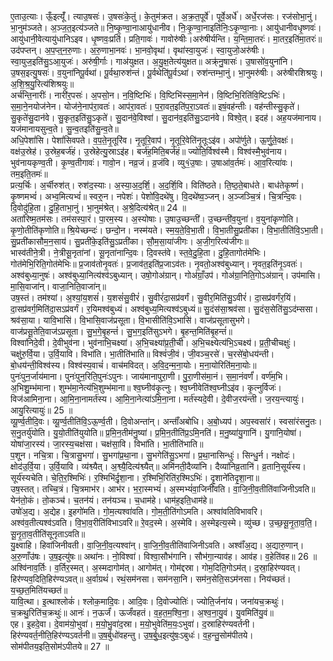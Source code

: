

  
ए॒ताउ॒त्याः। ऊँ॒इत्यूँ॑। त्याउ॒षसः॑। उ॒षसः॑के॒तुं। के॒तुम॑क्रत। अ॒क्र॒त॒पूर्वे॑। पूर्वे॒अर्धे॑। अर्धे॒रज॑सः। रज॑सोभा॒नुं। भा॒नुम॑ञ्जते। अ॒ञ्ज॒त॒इत्य॑ञ्जते॥ नि॒ष्कृ॒ण्वा॒नाआयु॑धानीव। निः॒कृ॒ण्वा॒नाइति॑निः॒ऽकृ॒ण्वा॒नाः। आयु॑धानीवधृ॒ष्णवः॑। आयु॑धानी॒वेत्यायु॑धानिऽइव। धृ॒ष्णवः॒प्रति॑। प्रति॒गावः॑। गावोरु॑षीः।अरु॑षीर्यन्ति। य॒न्ति॒मा॒तरः॑। मा॒तर॒इति॑मा॒तरः॑॥  
उद॑पप्तन्। अ॒प॒प्त्॒न॒रु॒णाः। अ॒रु॒णाभा॒नवः॑। भा॒नवो॒वृथा॑। वृथा॑स्वा॒युजः॑। स्वा॒युजो॒अरु॑षीः। स्वा॒युज॒इति॑सु॒ऽआ॒युजः॑। अरु॑षी॒र्गाः। गाअ॑युक्षत। अ॒यु॒क्ष॒तेत्य॑युक्षत॥ अक्र्॑नु॒षासः॑। उ॒षासो॑व॒युना॑नि। उ॒षस॒इत्यु॒षसः॑। व॒युना॑निपू॒र्वथा॑। पू॒र्वथा॒रुश॑न्तं। पू॒र्वथेति॑पू॒र्वऽथा॑। रुश॑न्तम्भा॒नुं। भा॒नुमरु॑षीः। अरु॑षीरशिश्रयुः। अ॒शि॒श्र॒यु॒रित्य॑शिश्रयुः॥  
अर्च॑न्ति॒नारीः॑। नारी॑र॒पसः॑। अ॒पसो॒न। न॒वि॒ष्टिभिः॑। वि॒ष्टिभि॑स्स॒मा॒नेन॑। वि॒ष्टिभि॒रिति॑वि॒ष्टिऽभिः॑। स॒मा॒ने॒नयोज॑नेन। योज॑ने॒नाप॑रा॒वतः॑। आप॑रा॒वतः॑। प॒रा॒वत॒इति॑प॒रा॒ऽवतः॑॥ इषं॒वह॑न्तीः। वह॑न्तीस्सु॒कृते॑। सु॒कृते॑सु॒दान॑वे। सु॒कृत॒इति॑सु॒ऽकृते॑। सु॒दान॑वे॒विश्वा॑। सु॒दान॑व॒इति॑सु॒ऽदान॑वे। विश्वे॒त्। इदह॑। अह॒यज॑मानाय। यज॑मानायसुन्व॒ते। सु॒न्व॒तइति॑सु॒न्व॒ते॥  
अधि॒पेशां॑सि। पेशां॑सिवपते। व॒प॒ते॒नृ॒तूरि॑व। नृ॒तूरि॒वाप॑। नृ॒तूरि॒वेति॑नृ॒तूःऽइ॑व। अपो॑र्णुते। ऊ॒र्णु॒ते॒वक्षः॑। वक्ष॑उ॒स्रेह॑। उ॒स्रेह॒बर्ज॑हं। उ॒स्रेहेत्यु॒स्राऽइ॑ह। बर्ज॑ह॒मिति॒बर्ज॑हं॥ ज्योति॒र्विश्व॑स्मै। विश्व॑स्मै॒भुव॑नाय। भुव॑नायकृण्व॒ती। कृ॒ण्व॒तीगावः॑। गावो॒न। नव्र॒जं। व्र॒जंवि। व्यु१॒॑उ॒षाः। उ॒षाआ॑व॒र्तमः॑। आ॒व॒रित्या॑वः। तम॒इति॒तमः॑॥  
प्रत्य॒र्चिः। अ॒र्चीरुश॑त्। रुश॑द॒स्याः। अ॒स्या॒अ॒द॒र्शि॒। अ॒द॒र्शि॒वि। विति॑ष्ठते। ति॒ष्ठ॒ते॒बाध॑ते। बाध॑तेकृ॒ष्णं॑। कृ॒ष्णमभ्वं॑। अभ्व॒मित्यभ्वं॑॥ स्वरु्॒न। नपेशः॑। पेशो॑वि॒दथे॑षु। वि॒दथे॑ष्व॒ञ्जन्। अ॒ञ्जञ्चि॒त्रं। चि॒त्रन्दि॒वः। दि॒वोदु॑हि॒ता। दु॒हि॒ताभा॒नुं। भा॒नुम॑श्रेत्। अ॒श्रे॒दित्य॑श्रेत्॥ 24 ॥  
अता॑रिष्म॒तम॑सः। तम॑सस्पा॒रं। पा॒रम॒स्य। अ॒स्योषाः। उ॒षाउ॒च्छन्ती॑। उ॒च्छन्ती॑व॒युना॑। व॒युना॑कृणोति। कृ॒णो॒तीति॑कृणोति॥ श्रि॒येच्छन्दः॑। छन्दो॒न। नस्म॑यते। स्म॒य॒ते॒वि॒भा॒ती। वि॒भा॒तीसु॒प्रती॑का। वि॒भा॒तीति॑वि॒ऽभा॒ती। सु॒प्रती॑कासौम॒न॒साय॑। सु॒प्रती॑के॒इति॑सु॒ऽप्रती॑का। सौ॒म॒सा॒या॑जीगः। अ॒जी॒ग॒रित्य॑जीगः॥  
भास्व॑तीने॒त्री। ने॒त्रीसू॒नृता॑नां। सू॒नृता॑नान्दि॒वः। दि॒वस्त॑वे। स्त॒वे॒दु॒हि॒ता। दु॒हि॒तागोत॑मेभिः। गोत॑मेभि॒रिति॒गोत॑मेभिः॥ प्र॒जाव॑तोनृ॒वतः॑। प्र॒जाव॑त॒इति॑प्र॒जाऽव॑तः। नृ॒वतो॒अश्व॑बुध्यान्। नृ॒वत॒इति॑नृ॒ऽवतः॑। अश्व॑बुध्या॒नुषः॑। अश्व॑बुध्या॒नित्य॑श्व॑ऽबुध्यान्। उषो॒गोअ॑ग्रान्। गोअ॑ग्राँ॒उप॑। गोअ॑ग्रा॒निति॒गोऽअ॑ग्रान्। उप॑मासि। मा॒सि॒वाजा॑न्। वाजा॒निति॒वाजा॑न्॥  
उष॒स्तं। तम॑श्यां। अ॒श्यां॒य॒शसं॑। य॒शसं॑सु॒वीरं॑। सु॒वीरं॑दा॒सप्र॑वर्गं। सु॒वीर॒मिति॑सु॒ऽवीरं॑। दा॒सप्र॑वर्गंर॒यिं। दा॒सप्र॑वर्ग॒मिति॑दा॒सऽप्र॑वर्गं। र॒यिमश्व॑बुध्यं। अश्व॑बुध्य॒मित्यश्व॑ऽबुध्यं॥ सु॒दंस॑सा॒श्रव॑सा। सु॒दंस॒सेति॑सु॒ऽद॑म्ससा। श्रव॑सा॒या। यावि॒भासि॑। वि॒भासि॒वाज॑प्रसूता। वि॒भासीति॑वि॒ऽभासि॑। वाज॑प्रसूतासुभगे। वाज॑प्रसू॒तेति॒वाज॑ऽप्रसूता। सु॒भ॒गे॒बृ॒हन्तं॑। सु॒भ॒ग॒इति॑सुऽभगे। बृ॒हन्त॒मिति॑बृ॒हन्तं॑॥  
विश्वा॑निदे॒वी। दे॒वीभुव॑ना। भुव॑नाभि॒चक्ष्या॑। अ॒भि॒चक्ष्या॑प्र॒ती॒ची। अ॒भि॒चक्ष्येत्य॑भि॒ऽचक्ष्य॑। प्र॒ती॒चीचक्षुः॑। चक्षु॑रु॒र्वि॒या। उ॒र्वि॒यावि। विभा॑ति। भा॒तीति॑भाति॥ विश्वं॑जी॒वं। जी॒वञ्च॒रसे॑। च॒रसे॑बो॒धय॑न्ती। बो॒धय॑न्ती॒विश्व॑स्य। विश्व॑स्य॒वाचं॑। वाच॑मविदत्। अ॒वि॒द॒न्म॒ना॒योः। म॒ना॒योरिति॑म॒ना॒योः॥  
पुनः॑पुन॒र्जाय॑माना। पुनः॑पुन॒रिति॒पुनः॑ऽपुनः। जाय॑मानापुरा॒णी। पु॒रा॒णीस॑मा॒नं। स॒मा॒नंवर्णं॑। वर्ण॑म॒भि। अ॒भिशु॒म्भ॑माना। शुम्भ॑मा॒नेत्य॑भि॒शुम्भ॑माना॥ श्व॒घ्नीव॑कृ॒त्नुः। श्व॒घ्नीवेति॑श्व॒घ्नीऽइ॑व। कृ॒त्नुर्विजः॑। विज॑आमिना॒ना। आ॒मि॒ना॒नामर्त॑स्य। आ॒मि॒ना॒नेत्या॑ऽमि॒ना॒ना। मर्त॑स्यदे॒वी। दे॒वीज॒रय॑न्ती। ज॒रय॒न्त्यायुः॑। आयु॒रित्यायुः॑॥ 25 ॥  
व्यू॒र्ण्व॒तीदि॒वः। व्यू॒र्ण्व॒तीति॑वि॒ऽऊ॒र्ण्व॒ती। दि॒वोअन्ता॑न्। अन्ताँ॑अबोधि। अ॒बो॒ध्यप॑। अप॒स्वसा॑रं। स्वसा॑रंसनु॒तः। स॒नु॒तर्यु॑योति। यु॒यो॒तीति॑युयोति॥ प्र॒मि॒न॒तीम॑नु॒ष्या॑। प्र॒मि॒न॒तीति॑प्र॒ऽमि॒नति॑। म॒नु॒ष्या॑यु॒गानि॑। यु॒गानि॒योषा॑। योषा॑जा॒रस्य॑। जा॒रस्य॒चक्ष॑सा। चक्ष॑सा॒वि। विभा॑ति। भा॒तीति॑भाति॥  
प॒शू्न। नचि॒त्रा। चि॒त्रासु॒भगा॑। सु॒भगा॑प्र॒था॒ना। सु॒भगेति॑सु॒ऽभगा॑। प्र॒था॒नासिन्धुः॑। सिन्धु॒र्न। नक्षोदः॑। क्षोद॑उ॒र्वि॒या। उ॒र्वि॒यावि। व्य॑श्व्यैत्। अ॒श्व्यै॒दित्य॑श्व्यैत्॥ अमि॑नती॒दैव्या॑नि। दैव्या॑निव्र॒तानि॑। व्र॒तानि॒सूर्य॑स्य। सूर्य॑स्यचेति। चे॒ति॒र॒श्मिभिः॑। र॒श्मिभि॑र्दृ॒शा॒ना। र॒श्मिभि॒रिति॑र॒श्मिऽभिः॑। दृ॒शाने॑तिदृ॒शा॒ना॥  
उष॒स्तत्। तच्चि॒त्रं। चि॒त्रमाभ॑र। आभ॑र। भ॒रा॒स्मभ्यं॑। अ॒स्मभ्यं॑वा॒जिनी॑वति। वा॒जि॒नी॒व॒तीति॑वाजिनीऽवति॥ येन॑तो॒कं। तो॒कञ्च॑। च॒तन॑यं। तन॑यञ्च। च॒धाम॑हे। धाम॑ह॒इति॒धाम॑हे॥  
उषो॑अ॒द्य। अ॒द्येह। इ॒हगो॑मति। गो॒म॒त्यश्वा॑वति। गो॒म॒ती॒ति॑गोऽमति। अश्वा॑वतिविभावरि। अश्व॑व॒तीत्यश्व॑ऽवति। वि॒भा॒व॒रीति॑विभाऽवरि॥ रे॒वद॒स्मे। अ॒स्मेवि। अ॒स्मेइत्य॒स्मे। व्यु॑च्छ। उ॒च्छ॒सू॒नृ॒ता॒व॒ति॒। सू॒नृ॒ता॒व॒तीति॑सूनृताऽवति॥  
यु॒क्ष्वाहि। हिवा॑जिनीवती। वा॒जि॒नी॒व॒त्यश्वा॑न्। वा॒जि॒नी॒व॒तीति॑वाजिनीऽवति। अश्वाँ॑अ॒द्य। अ॒द्यारु॒णान्। अ॒रु॒णाँउ॑षः। उ॒ष॒इत्यु॑षः॥ अथा॑नः। नो॒विश्वा॑। विश्वा॒सौभ॑गानि। सौभ॑गा॒न्याव॑ह। आव॑ह। व॒हेति॑वह॥ 26 ॥  
अश्वि॑नाव॒र्तिः। व॒र्तिर॒स्मत्। अ॒स्मदागोम॑त्। आगोम॑त्। गोम॑द्दस्रा। गोम॒दिति॒गोऽम॑त्। द॒स्रा॒हिर॑ण्यवत्। हिर॑ण्यव॒दिति॒हिर॑ण्यऽवत्॥ अ॒र्वाग्रथं॑। रथं॒सम॑नसा। सम॑नसा॒नि। सम॑न॒सेति॒सऽम॑नसा। निय॑च्छतं। य॒च्छ॒त॒मिति॑यच्छतं॥  
यावि॒त्था। इ॒त्थाश्लोकं॑। श्लोक॒मादि॒वः। आदि॒वः। दि॒वोज्योतिः॑। ज्योति॒र्जना॑य। जना॑यच॒क्रथुः॑। च॒क्रथु॒रिति॑च॒क्रथुः॑॥ आनः॑। न॒ऊर्जं॑। ऊर्जं॑वहतं। व॒ह॒त॒म॒श्वि॒ना॒। अ॒श्व॒ना॒यु॒वं। यु॒वमिति॑यु॒वं॥  
एह। इ॒हदे॒वा। दे॒वाम॑यो॒भुवा॑। म॒यो॒भु॒वा॑द॒स्रा। म॒यो॒भुवेति॑म॒यः॒ऽभुवा॑। द॒स्राहिर॑ण्यवर्तनी। हिर॑ण्यवर्त॒नीति॒हिर॑ण्यऽवर्तनी॥ उ॒ष॒र्बुधो॑वहन्तु। उ॒ष॒र्बु॒ध॒इत्यु॑षः॒ऽबुधः॑। व॒ह॒न्तु॒सोम॑पीतये। सोम॑पीतय॒इति॒सोम॑ऽपीतये॥ 27 ॥  
